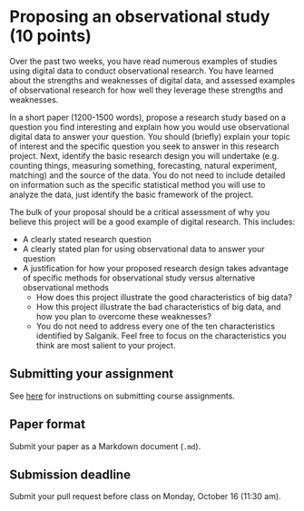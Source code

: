 # Proposing an observational study (10 points)

Over the past two weeks, you have read numerous examples of studies using digital data to conduct observational research. You have learned about the strengths and weaknesses of digital data, and assessed examples of observational research for how well they leverage these strengths and weaknesses.

In a short paper (1200-1500 words), propose a research study based on a question you find interesting and explain how you would use observational digital data to answer your question. You should (briefly) explain your topic of interest and the specific question you seek to answer in this research project. Next, identify the basic research design you will undertake (e.g. counting things, measuring something, forecasting, natural experiment, matching) and the source of the data. You do not need to include detailed on information such as the specific statistical method you will use to analyze the data, just identify the basic framework of the project.

The bulk of your proposal should be a critical assessment of why you believe this project will be a good example of digital research. This includes:

* A clearly stated research question
* A clearly stated plan for using observational data to answer your question
* A justification for how your proposed research design takes advantage of specific methods for observational study versus alternative observational methods
    * How does this project illustrate the good characteristics of big data?
    * How this project illustrate the bad characteristics of big data, and how you plan to overcome these weaknesses?
    * You do not need to address every one of the ten characteristics identified by Salganik. Feel free to focus on the characteristics you think are most salient to your project.

## Submitting your assignment

See [here](../students/) for instructions on submitting course assignments.

## Paper format

Submit your paper as a Markdown document (`.md`).

## Submission deadline

Submit your pull request before class on Monday, October 16 (11:30 am).

